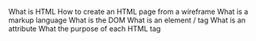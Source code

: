 What is HTML
How to create an HTML page from a wireframe
What is a markup language
What is the DOM
What is an element / tag
What is an attribute
What the purpose of each HTML tag
